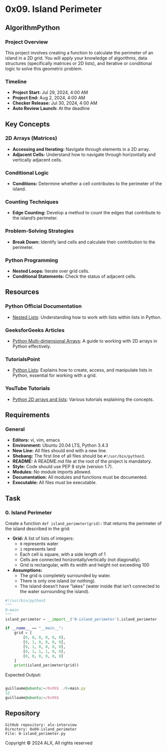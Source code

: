 # 0x09. Island Perimeter

## AlgorithmPython

### Project Overview

This project involves creating a function to calculate the perimeter of an island in a 2D grid. You will apply your knowledge of algorithms, data structures (specifically matrices or 2D lists), and iterative or conditional logic to solve this geometric problem.

### Timeline

- **Project Start:** Jul 29, 2024, 4:00 AM
- **Project End:** Aug 2, 2024, 4:00 AM
- **Checker Release:** Jul 30, 2024, 4:00 AM
- **Auto Review Launch:** At the deadline

## Key Concepts

### 2D Arrays (Matrices)

- **Accessing and Iterating:** Navigate through elements in a 2D array.
- **Adjacent Cells:** Understand how to navigate through horizontally and vertically adjacent cells.

### Conditional Logic

- **Conditions:** Determine whether a cell contributes to the perimeter of the island.

### Counting Techniques

- **Edge Counting:** Develop a method to count the edges that contribute to the island’s perimeter.

### Problem-Solving Strategies

- **Break Down:** Identify land cells and calculate their contribution to the perimeter.

### Python Programming

- **Nested Loops:** Iterate over grid cells.
- **Conditional Statements:** Check the status of adjacent cells.

## Resources

### Python Official Documentation

- [Nested Lists](https://docs.python.org/3/tutorial/datastructures.html#nested-lists): Understanding how to work with lists within lists in Python.

### GeeksforGeeks Articles

- [Python Multi-dimensional Arrays](https://www.geeksforgeeks.org/python-using-2d-arrays-lists-the-right-way/): A guide to working with 2D arrays in Python effectively.

### TutorialsPoint

- [Python Lists](https://www.tutorialspoint.com/python/python_lists.htm): Explains how to create, access, and manipulate lists in Python, essential for working with a grid.

### YouTube Tutorials

- [Python 2D arrays and lists](https://www.youtube.com/results?search_query=python+2d+arrays+and+lists): Various tutorials explaining the concepts.

## Requirements

### General

- **Editors:** vi, vim, emacs
- **Environment:** Ubuntu 20.04 LTS, Python 3.4.3
- **New Line:** All files should end with a new line.
- **Shebang:** The first line of all files should be `#!/usr/bin/python3`.
- **README:** A README.md file at the root of the project is mandatory.
- **Style:** Code should use PEP 8 style (version 1.7).
- **Modules:** No module imports allowed.
- **Documentation:** All modules and functions must be documented.
- **Executable:** All files must be executable.

## Task

### 0. Island Perimeter

Create a function `def island_perimeter(grid):` that returns the perimeter of the island described in the grid:

- **Grid:** A list of lists of integers:
  - `0` represents water
  - `1` represents land
  - Each cell is square, with a side length of 1
  - Cells are connected horizontally/vertically (not diagonally).
  - Grid is rectangular, with its width and height not exceeding 100
- **Assumptions:**
  - The grid is completely surrounded by water.
  - There is only one island (or nothing).
  - The island doesn’t have “lakes” (water inside that isn’t connected to the water surrounding the island).

```python
#!/usr/bin/python3
"""
0-main
"""
island_perimeter = __import__('0-island_perimeter').island_perimeter

if __name__ == "__main__":
    grid = [
        [0, 0, 0, 0, 0, 0],
        [0, 1, 0, 0, 0, 0],
        [0, 1, 0, 0, 0, 0],
        [0, 1, 1, 1, 0, 0],
        [0, 0, 0, 0, 0, 0]
    ]
    print(island_perimeter(grid))
```

Expected Output:

```ruby

guillaume@ubuntu:~/0x09$ ./0-main.py
12
guillaume@ubuntu:~/0x09$
```

## Repository

    GitHub repository: alx-interview
    Directory: 0x09-island_perimeter
    File: 0-island_perimeter.py

Copyright © 2024 ALX, All rights reserved
